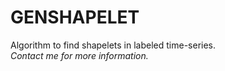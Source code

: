 # GENSHAPELET

Algorithm to find shapelets in labeled time-series.  
*Contact me for more information.*
